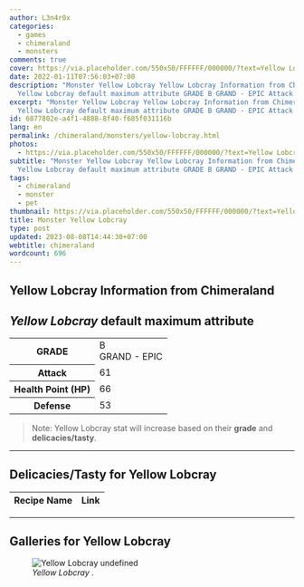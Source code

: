 ```yaml
---
author: L3n4r0x
categories:
  - games
  - chimeraland
  - monsters
comments: true
cover: https://via.placeholder.com/550x50/FFFFFF/000000/?text=Yellow Lobcray
date: 2022-01-11T07:56:03+07:00
description: "Monster Yellow Lobcray Yellow Lobcray Information from Chimeraland
  Yellow Lobcray default maximum attribute GRADE B GRAND - EPIC Attack 61 "
excerpt: "Monster Yellow Lobcray Yellow Lobcray Information from Chimeraland
  Yellow Lobcray default maximum attribute GRADE B GRAND - EPIC Attack 61 "
id: 6877802e-a4f1-4888-8f40-f685f031116b
lang: en
permalink: /chimeraland/monsters/yellow-lobcray.html
photos:
  - https://via.placeholder.com/550x50/FFFFFF/000000/?text=Yellow Lobcray
subtitle: "Monster Yellow Lobcray Yellow Lobcray Information from Chimeraland
  Yellow Lobcray default maximum attribute GRADE B GRAND - EPIC Attack 61 "
tags:
  - chimeraland
  - monster
  - pet
thumbnail: https://via.placeholder.com/550x50/FFFFFF/000000/?text=Yellow Lobcray
title: Monster Yellow Lobcray
type: post
updated: 2023-08-08T14:44:30+07:00
webtitle: chimeraland
wordcount: 696
---
```


<link
  rel="stylesheet"
  href="https://rawcdn.githack.com/dimaslanjaka/Web-Manajemen/870a349/css/bootstrap-5-3-0-alpha3-wrapper.css"
/>
<section id="bootstrap-wrapper">
  <div data-bs-theme="dark">
    <h2>Yellow Lobcray Information from Chimeraland</h2>
    <h2 id="attribute"><i>Yellow Lobcray</i> default maximum attribute</h2>
    <div class="row">
      <div class="col mb-2">
        <div class="card">
          <div class="card-body">
            <table>
              <tr>
                <th>GRADE</th>
                <td>B <br /><span class="text-purple">GRAND - EPIC</span></td>
              </tr>
              <tr>
                <th>Attack</th>
                <td>61</td>
              </tr>
              <tr>
                <th>Health Point (HP)</th>
                <td>66</td>
              </tr>
              <tr>
                <th>Defense</th>
                <td>53</td>
              </tr>
            </table>
          </div>
        </div>
      </div>
    </div>
    <blockquote class="bd-callout bd-callout-warning">
      Note: Yellow Lobcray stat will increase based on their <b>grade</b> and
      <b>delicacies/tasty</b>.
    </blockquote>
    <hr />
    <h2 id="delicacies">Delicacies/Tasty for Yellow Lobcray</h2>
    <div class="card">
      <div class="card-body">
        <div class="table-responsive">
          <table class="table table-striped">
            <thead>
              <tr>
                <th>Recipe Name</th>
                <th>Link</th>
              </tr>
            </thead>
            <tbody></tbody>
          </table>
        </div>
      </div>
    </div>
    <hr />
    <div id="gallery">
      <h2>Galleries for Yellow Lobcray</h2>
      <div class="row">
        <div class="col-lg-6 col-12">
          <figure>
            <img
              src="https://www.webmanajemen.com/undefined"
              alt="Yellow Lobcray undefined"
            />
            <figcaption style="word-wrap: break-word">
              <i>Yellow Lobcray</i> .
            </figcaption>
          </figure>
        </div>
      </div>
    </div>
  </div>
</section>